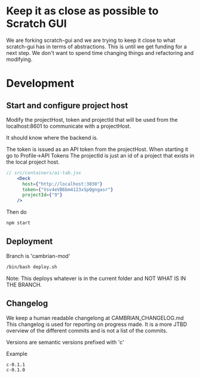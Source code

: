# Keep it as close as possible to Scratch GUI  

We are forking scratch-gui and we are trying to keep it close to what scratch-gui has in terms of abstractions. 
This is until we get funding for a next step. We don't want to spend time changing things and refactoring and modifying.

# Development

## Start and configure project host

Modify the projectHost, token and projectId that will be used from the localhost:8601 to communicate with 
a projectHost.

It should know where the backend is. 

The token is issued as an API token from the projectHost. When starting it go to Profile->API Tokens
The projectId is just an id of a project that exists in the local project host.

```jsx
// src/containers/ai-tab.jsx
 	<Deck
	  host={"http://localhost:3030"}
	  token={"Vsv4eVB6bm4123xSpQgngasr"}
	  projectId={"9"}
	/>
```

Then do

```bash
npm start
```

## Deployment

Branch is 'cambrian-mod'

```bash
/bin/bash deploy.sh
```

Note: This deploys whatever is in the current folder and NOT WHAT IS IN THE BRANCH.

## Changelog

We keep a human readable changelong at CAMBRIAN_CHANGELOG.md
This changelog is used for reporting on progress made. It is a more JTBD overview of the different commits
and is not a list of the commits. 

Versions are semantic versions prefixed with 'c'

Example

```
c-0.1.1
c-0.1.0
```

